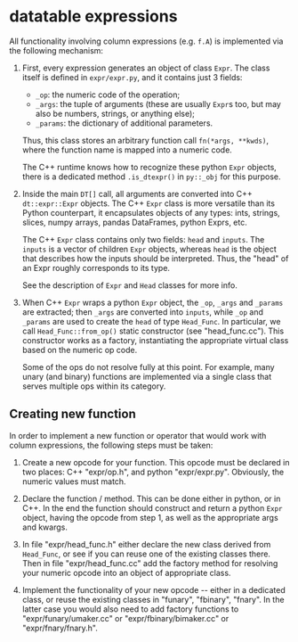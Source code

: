 
# datatable expressions

All functionality involving column expressions (e.g. `f.A`) is implemented
via the following mechanism:

1. First, every expression generates an object of class `Expr`. The class
   itself is defined in `expr/expr.py`, and it contains just 3 fields:
     - `_op`: the numeric code of the operation;
     - `_args`: the tuple of arguments (these are usually `Expr`s too, but
       may also be numbers, strings, or anything else);
     - `_params`: the dictionary of additional parameters.

   Thus, this class stores an arbitrary function call `fn(*args, **kwds)`,
   where the function name is mapped into a numeric code.

   The C++ runtime knows how to recognize these python `Expr` objects, there
   is a dedicated method `.is_dtexpr()` in `py::_obj` for this purpose.

2. Inside the main `DT[]` call, all arguments are converted into C++
   `dt::expr::Expr` objects. The C++ `Expr` class is more versatile than its
   Python counterpart, it encapsulates objects of any types: ints, strings,
   slices, numpy arrays, pandas DataFrames, python Exprs, etc.

   The C++ `Expr` class contains only two fields: `head` and `inputs`. The
   `inputs` is a vector of children `Expr` objects, whereas `head` is the
   object that describes how the inputs should be interpreted. Thus, the
   "head" of an Expr roughly corresponds to its type.

   See the description of `Expr` and `Head` classes for more info.

3. When C++ `Expr` wraps a python `Expr` object, the `_op`, `_args` and
   `_params` are extracted; then `_args` are converted into `inputs`, while
   `_op` and `_params` are used to create the `head` of type `Head_Func`.
   In particular, we call `Head_Func::from_op()` static constructor (see
   "head_func.cc"). This constructor works as a factory, instantiating
   the appropriate virtual class based on the numeric op code.

   Some of the ops do not resolve fully at this point. For example, many
   unary (and binary) functions are implemented via a single class that
   serves multiple ops within its category.


## Creating new function

In order to implement a new function or operator that would work with
column expressions, the following steps must be taken:

1. Create a new opcode for your function. This opcode must be declared
   in two places: C++ "expr/op.h", and python "expr/expr.py". Obviously,
   the numeric values must match.

2. Declare the function / method. This can be done either in python,
   or in C++. In the end the function should construct and return a
   python `Expr` object, having the opcode from step 1, as well as the
   appropriate args and kwargs.

3. In file "expr/head_func.h" either declare the new class derived from
   `Head_Func`, or see if you can reuse one of the existing classes there.
   Then in file "expr/head_func.cc" add the factory method for resolving
   your numeric opcode into an object of appropriate class.

4. Implement the functionality of your new opcode -- either in a dedicated
   class, or reuse the existing classes in "funary", "fbinary", "fnary".
   In the latter case you would also need to add factory functions to
   "expr/funary/umaker.cc" or "expr/fbinary/bimaker.cc" or
   "expr/fnary/fnary.h".

